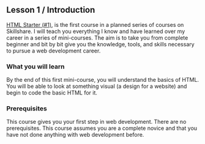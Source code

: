 ## Lesson 1 / Introduction  

[HTML Starter (#1)](https://www.skillshare.com/classes/Become-a-Web-Developer-HTML-Starter-1/828441821), is the first course in a planned series of courses on Skillshare. I will teach you everything I know and have learned over my career in a series of mini-courses. The aim is to take you from complete beginner and bit by bit give you the knowledge, tools, and skills necessary to pursue a web development career.

### What you will learn
By the end of this first mini-course, you will understand the basics of HTML. You will be able to look at something visual (a design for a website) and begin to code the basic HTML for it.

### Prerequisites
This course gives you your first step in web development. There are no prerequisites. This course assumes you are a complete novice and that you have not done anything with web development before.
